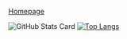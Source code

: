 [Homepage](https://r.flutcla.tech)

![GitHub Stats Card](https://github-readme-stats.vercel.app/api?username=flutcla&count_private=true) [![Top Langs](https://github-readme-stats.vercel.app/api/top-langs/?username=flutcla&count_private=true)](https://github.com/flutcla/github-readme-stats)
